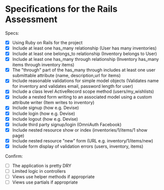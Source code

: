 # Specifications for the Rails Assessment

Specs:
- [x] Using Ruby on Rails for the project
- [x] Include at least one has_many relationship (User has many inventories)
- [x] Include at least one belongs_to relationship (Inventory belongs to User)
- [x] Include at least one has_many through relationship (Inventory has_many items through inventory items)
- [x] The "through" part of the has_many through includes at least one user submittable attribute (name, description,url for items)
- [x] Include reasonable validations for simple model objects (Validates name for inventory and validates email, password length for user)
- [x] Include a class level ActiveRecord scope method (users/my_wishlists)
- [x] Include a nested form writing to an associated model using a custom attribute writer (Item writes to inventory)
- [X] Include signup (how e.g. Devise)
- [X] Include login (how e.g. Devise)
- [X] Include logout (how e.g. Devise)
- [X] Include third party signup/login (OmniAuth Facebook)
- [x] Include nested resource show or index (inventories/1/items/1 show page)
- [x] Include nested resource "new" form (URL e.g. inventory/1/items/new)
- [x] Include form display of validation errors (users, inventory, items)

Confirm:
- [ ] The application is pretty DRY
- [ ] Limited logic in controllers
- [ ] Views use helper methods if appropriate
- [ ] Views use partials if appropriate
